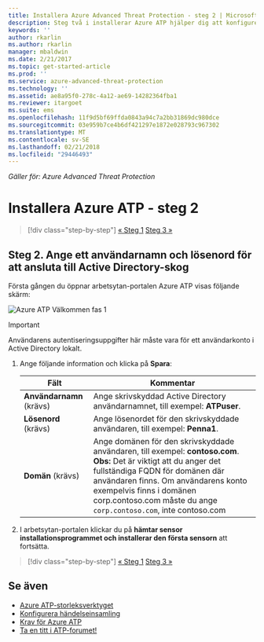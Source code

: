 ```yaml
---
title: Installera Azure Advanced Threat Protection - steg 2 | Microsoft Docs
description: Steg två i installerar Azure ATP hjälper dig att konfigurera domänanslutningsinställningarna på Molntjänsten Azure ATP
keywords: ''
author: rkarlin
ms.author: rkarlin
manager: mbaldwin
ms.date: 2/21/2017
ms.topic: get-started-article
ms.prod: ''
ms.service: azure-advanced-threat-protection
ms.technology: ''
ms.assetid: ae8a95f0-278c-4a12-ae69-14282364fba1
ms.reviewer: itargoet
ms.suite: ems
ms.openlocfilehash: 11f9d5bf69ffda0843a94c7a2bb31869dc980dce
ms.sourcegitcommit: 03e959b7ce4b6df421297e1872e028793c967302
ms.translationtype: MT
ms.contentlocale: sv-SE
ms.lasthandoff: 02/21/2018
ms.locfileid: "29446493"
---
```

*Gäller för: Azure Advanced Threat Protection*



# <a name="install-azure-atp---step-2"></a>Installera Azure ATP - steg 2

>[!div class="step-by-step"]
[« Steg 1](install-atp-step1.md)
[Steg 3 »](install-atp-step3.md)

## <a name="step-2-provide-a-username-and-password-to-connect-to-your-active-directory-forest"></a>Steg 2. Ange ett användarnamn och lösenord för att ansluta till Active Directory-skog

Första gången du öppnar arbetsytan-portalen Azure ATP visas följande skärm:

![Azure ATP Välkommen fas 1](media/directory-services.png)

> [!IMPORTANT]
> Användarens autentiseringsuppgifter här måste vara för ett användarkonto i Active Directory lokalt. 


1.  Ange följande information och klicka på **Spara**:

    |Fält|Kommentar|
    |---------|------------|
    |**Användarnamn** (krävs)|Ange skrivskyddad Active Directory användarnamnet, till exempel: **ATPuser**.|
    |**Lösenord** (krävs)|Ange lösenordet för den skrivskyddade användaren, till exempel: **Penna1**.|
    |**Domän** (krävs)|Ange domänen för den skrivskyddade användaren, till exempel: **contoso.com**. **Obs:** Det är viktigt att du anger det fullständiga FQDN för domänen där användaren finns. Om användarens konto exempelvis finns i domänen corp.contoso.com måste du ange `corp.contoso.com`, inte contoso.com|

3. I arbetsytan-portalen klickar du på **hämtar sensor installationsprogrammet och installerar den första sensorn** att fortsätta.


>[!div class="step-by-step"]
[« Steg 1](install-atp-step1.md)
[Steg 3 »](install-atp-step3.md)


## <a name="see-also"></a>Se även
- [Azure ATP-storleksverktyget](http://aka.ms/aatpsizingtool)
- [Konfigurera händelseinsamling](configure-event-collection.md)
- [Krav för Azure ATP](atp-prerequisites.md)
- [Ta en titt i ATP-forumet!](https://aka.ms/azureatpcommunity)